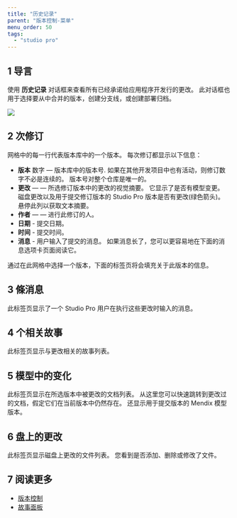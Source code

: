 ```yaml
---
title: "历史记录"
parent: "版本控制-菜单"
menu_order: 50
tags:
  - "studio pro"
---
```


## 1 导言

使用 **历史记录** 对话框来查看所有已经承诺给应用程序开发行的更改。 此对话框也用于选择要从中合并的版本，创建分支线，或创建部署归档。

![](attachments/history-dialog/history-dialog.png)

## 2 次修订

网格中的每一行代表版本库中的一个版本。 每次修订都显示以下信息：

* **版本** 数字 — 版本库中的版本号. 如果在其他开发项目中也有活动，则修订数字不必是连续的。 版本号对整个仓库是唯一的。
* **更改** — — 所选修订版本中的更改的视觉摘要。 它显示了是否有模型变更。 磁盘更改以及用于提交修订版本的 Studio Pro 版本是否有更改(绿色箭头)。 悬停此列以获取文本摘要。
* **作者** — — 进行此修订的人。
* **日期** - 提交日期。
* **时间** - 提交时间。
* **消息** - 用户输入了提交的消息。 如果消息长了，您可以更容易地在下面的消息选项卡页面阅读它。

通过在此网格中选择一个版本，下面的标签页将会填充关于此版本的信息。

## 3 條消息

此标签页显示了一个 Studio Pro 用户在执行这些更改时输入的消息。

## 4 个相关故事

此标签页显示与更改相关的故事列表。

## 5 模型中的变化

此标签页显示在所选版本中被更改的文档列表。 从这里您可以快速跳转到更改过的文档，假定它们在当前版本中仍然存在。 还显示用于提交版本的 Mendix 模型版本。

## 6 盘上的更改

此标签页显示磁盘上更改的文件列表。 您看到是否添加、删除或修改了文件。

## 7 阅读更多

* [版本控制](version-control)
* [故事面板](stories-pane)